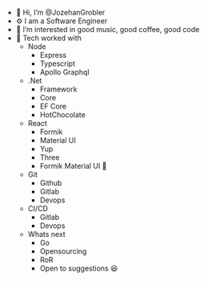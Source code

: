 - 👋 Hi, I’m @JozehanGrobler
- ⚙️ I am a Software Engineer
- 👀 I’m interested in good music, good coffee, good code
- 🤪 Tech worked with
  - Node
    - Express
    - Typescript
    - Apollo Graphql
  - .Net
    - Framework
    - Core
    - EF Core
    - HotChocolate
  - React
    - Formik
    - Material UI
    - Yup
    - Three
    - Formik Material UI 🤨
  - Git
    - Github
    - Gitlab
    - Devops
  - CI/CD
    - Gitlab
    - Devops
  - Whats next
    - Go
    - Opensourcing
    - RoR
    - Open to suggestions 😆
<!---
JozehanGrobler/JozehanGrobler is a ✨ special ✨ repository because its `README.md` (this file) appears on your GitHub profile.
You can click the Preview link to take a look at your changes.
--->
